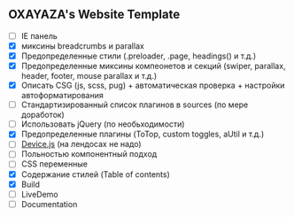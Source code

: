 ## OXAYAZA's Website Template

- [ ] IE панель
- [X] миксины breadcrumbs и parallax
- [X] Предопределенные стили (.preloader, .page, headings() и т.д.)
- [X] Предопределенные миксины компеонетов и секций (swiper, parallax, header, footer, mouse parallax и т.д.)
- [X] Описать CSG (js, scss, pug) + автоматическая проверка + настройки автоформатирования
- [ ] Стандартизированный список плагинов в sources (по мере доработок)
- [ ] Использовать jQuery (по необьходимости)
- [X] Предопределенные плагины (ToTop, custom toggles, aUtil и т.д.)
- [ ] [Device.js](https://github.com/matthewhudson/device.js) (на лендосах не надо)
- [ ] Польностью компонентный подход
- [ ] CSS переменные
- [X] Содержание стилей (Table of contents)
- [X] Build
- [ ] LiveDemo
- [ ] Documentation

